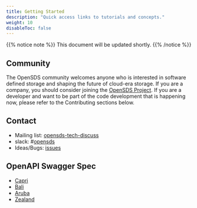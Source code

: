 ```yaml
---
title: Getting Started
description: "Quick access links to tutorials and concepts."
weight: 10
disableToc: false
---
```


{{% notice note %}}
This document will be updated shortly.
{{% /notice %}}

## Community

The OpenSDS community welcomes anyone who is interested in software defined storage and shaping the future of cloud-era storage. If you are a company, you should consider joining the [OpenSDS Project](https://opensds.io/). If you are a developer and want to be part of the code development that is happening now, please refer to the Contributing sections below.

## Contact

* Mailing list: [opensds-tech-discuss](https://lists.opensds.io/mailman/listinfo/opensds-tech-discuss)
* slack: #[opensds](https://opensds.io/slack)
* Ideas/Bugs: [issues](https://github.com/opensds/opensds/issues)

## OpenAPI Swagger Spec
* [Capri](http://petstore.swagger.io/?url=https://raw.githubusercontent.com/opensds/opensds/v0.6.1/openapi-spec/swagger.yaml)
* [Bali](http://petstore.swagger.io/?url=https://raw.githubusercontent.com/opensds/opensds/v0.4.0/openapi-spec/swagger.yaml)
* [Aruba](http://petstore.swagger.io/?url=https://raw.githubusercontent.com/opensds/opensds/v0.2.0/openapi-spec/swagger.yaml)
* [Zealand](http://petstore.swagger.io/?url=https://raw.githubusercontent.com/opensds/opensds/v0.1.0/openapi-spec/swagger.yaml)